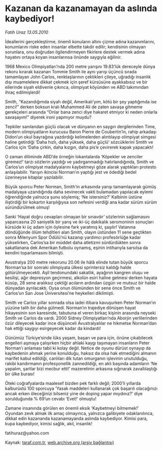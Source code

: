 # Kazanan da kazanamayan da aslında kaybediyor!

*Fatih Uraz 13.05.2010*

<div class="yazi"><p>İdeallerini gerçekleştirme, önemli konuların altını çizme adına kazanımlarını, konumlarını riske eden insanlar elbette takdir edilir; kendisinin olmayan sorunlara, onu doğrudan ilgilendirmeyen fikirlere destek vermek adına hayatını ortaya koyan insanlarınsa önünde saygıyla eğilinir.</p>
<p>1968 Mexico Olimpiyatları’nda 200 metre yarışını 19.83’lük dereceyle dünya rekoru kırarak kazanan Tommie Smith ile aynı yarışı üçüncü sırada tamamlayan John Carlos, renktaşlarının çektikleri çileye, uğradığı insanlık dışı muamelelere dikkat çekmek için şeref kürsüsüne ayakkabısız ve bir ellerinde siyah eldivenle çıkınca, olimpiyat köyünden ve ABD takımından ihraç edilmişlerdi!</p>
<p>Smith, “Kazandığımda siyah değil, Amerikalı’yım, kötü bir şey yaptığımda ise zenci!” derken boksun kralı Muhammed Ali de zaten savaşa gitmeme gerekçeleri arasında “Onlar bana zenci diye hakaret etmiyor ki neden onlarla savaşayım!” diyerek ironi yapmıyor muydu?</p>
<p>Tepkiler sanılandan güçlü olacak ve dünyanın en saygın dergilerinden Time, modern olimpiyatların kurucusu Baron Pierre de Coubertin’in, rahip arkadaşı Didon’un okul bayrağına yazdırdığı kelimelerden alıntılayıp olimpiyat simgesi haline getirdiği ‘Daha hızlı, daha yüksek, daha güçlü’ sözcüklerini Smith ve Carlos için ‘Daha çirkin, daha kızgın, daha pis’e çevirerek kapak yapacaktı!</p>
<p>O zaman diliminde ABD’de örneğin lokantalarda ‘Köpekler ve zenciler giremez!’ tarzı sözlerin yazdığı ve yadırganmadığı hatırlandığında, Smith ve Carlos’un olimpiyat madalyalarını kaybetmeyi göze alarak yaptıkları protesto anlaşılabilir. Yarışın ikincisi Norman’ın yaptığı jest ve ödediği bedel üzerineyse kitaplar yazılabilir.</p>
<p>Büyük sporcu Peter Norman, Smith’in arkasında yarışı tamamlayarak gümüş madalyaya uzandığında daha sevinecek vakti bulamadan yapılacak eylemi öğrendiğinde yalnızca şunu söylemiş; ‘Ne istersiniz?’ Kalbinin üstüne iliştirdiği bir kokartın karşılığıysa son nefesini verdiği ana kadar sürüm sürüm süründürülmek olmuş!</p>
<p>Sanki ‘Hayat doğru cevapları olmayan bir sınavdır’ sözlerinin sağlamasını yaparcasına 20 saniyelik bir yarış ve iki-üç dakikalık seromoninin sonuçları kürsüde ki üç adam için öylesine fark yaratmış ki, şaşılır! Vatanına döndüğünde ölüm tehditleri alan Smith, olayın üstünden 11 sene geçtikten sonra Milenyum Spor Ödülü’nü kazanıp yardımcı profesörlüğe kadar yükselirken, Carlos’sa bir müddet daha atletizmi sürdürdükten sonra sakatlanana dek Amerikan futbolu oynamış, eşinin intiharıyla sarsılsa da kendini toparlamasını bilmişti.</p>
<p>Avustralya 200 metre rekorunu 20.06 ile hâlâ elinde tutan büyük sporcu Norman’sa bir sonraki olimpiyata ülkesi sprintersiz kaldığı halde götürülmeyecekti. Aşil tendonundaki sakatlık, ayağının kangren oluşu ve kesilişi, ağır depresyon geçirmesi, alkolün esiri haline gelmesi derken hayata küsüp, 28 sene aralıksız çektiği acıların ardından üzgün ve mutsuz bir halde dünyadan ayrılacaktı. Oysa onun ölümünden bir sene önce Smith ve Carlos’un San Jose Üniversitesi’ne heykelleri dikilmişti.</p>
<p>Smith ve Carlos yıllar sonrada olsa iadei itibara kavuşurken Peter Norman’ın yüzüne talih bir daha gülmedi. Norman’ın trajediye dönüşen hayat hikayesinin son karesinde, tabutuna el veren birkaç kişinin arasında neyseki Smith ve Carlos da vardı. 2000 Sidney Olimpiyatları’nda Aborjin yerlilerinden özür dileyecek kadar ince düşünceli Avustralyalılar ne hikmetse Norman’dan hak ettiği saygıyı esirgeyecek kadar da kindardı!</p>
<p>Günümüz Türkiye’sinde lüks yaşam, başarı ve para için, önüne çıkabilecek engelleri aşmaya çalışırken hiçbir ahlaki kaygı taşımayan insanların Peter Norman’ı anlaması tabii ki kolay değil. Netice de oyunu dürüst oynayıp da kaybedenin ahmak yerine konulduğu, haksız da olsa hak etmediğini almanın marifet kabul edildiği, canlıları dik tutan omurganın işlevinin unutulduğu, rakibi kandırmanın profesyonellik zannedildiği, en aklı başında adamların ‘Ne yapalım, şartlar bizi mecbur etti!’ mazeretinin arkasına sığınarak zavallılaştığı bir ülke burası!</p>
<p>Öteki coğrafyalarda maalesef bizden pek farklı değil; 2000’li yıllarda kalburüstü 100 sporcuya ‘Yasak maddeleri kullanarak çok başarılı olacağınızı ancak erken öleceğinizi bilseniz yine de doping yapar mıydınız?’ diye sorulduğunda % 69’un cevabı ‘Evet!’ olmuştu!</p>
<p>Zamane insanında görülen en önemli eksik ‘Kaybetmeyi bilmemek!’ Oyundan zevk almak ilk amaç olmayınca, yalnızca galibiyete odaklanılınca, dikkat edin kazananda kazanamayanda aslında kaybediyor. Kimisi para, kupa kaybediyor, kimisi sağlık, akıl, insanlık!</p>
<p>fatihuraz@yahoo.com</p></div>

Kaynak: [taraf.com.tr](http://www.taraf.com.tr:80/fatih-uraz/makale-kazanan-da-kazanamayan-da-aslinda-kaybediyor.htm), [web.archive.org (arşiv bağlantısı)](http://web.archive.org/web/20100524112404/http://www.taraf.com.tr:80/fatih-uraz/makale-kazanan-da-kazanamayan-da-aslinda-kaybediyor.htm)
